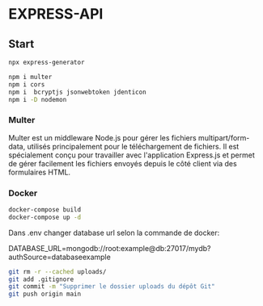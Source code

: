 # EXPRESS-API

## Start

```bash
npx express-generator
```

```bash
npm i multer
npm i cors
npm i  bcryptjs jsonwebtoken jdenticon
npm i -D nodemon
```
### Multer ###
 Multer est un middleware Node.js pour gérer les fichiers multipart/form-data, utilisés principalement pour le téléchargement de fichiers. Il est spécialement conçu pour travailler avec l'application Express.js et permet de gérer facilement les fichiers envoyés depuis le côté client via des formulaires HTML.

### Docker ###

```bash
docker-compose build
docker-compose up -d
```
Dans .env changer database url selon la commande de docker:

DATABASE_URL=mongodb://root:example@db:27017/mydb?authSource=databaseexample

 
```bash
git rm -r --cached uploads/
git add .gitignore
git commit -m "Supprimer le dossier uploads du dépôt Git"
git push origin main
```

